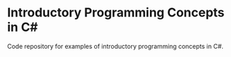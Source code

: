 # Introductory Programming Concepts in C#
Code repository for examples of introductory programming concepts in C#.
